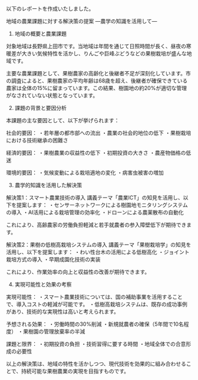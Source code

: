 以下のレポートを作成いたしました。

地域の農業課題に対する解決策の提案
―農学の知識を活用して―

1. 地域の概要と農業課題

対象地域は長野県上田市です。当地域は年間を通じて日照時間が長く、昼夜の寒暖差が大きい気候特性を活かし、りんごや巨峰ぶどうなどの果樹栽培が盛んな地域です。

主要な農業課題として、果樹農家の高齢化と後継者不足が深刻化しています。市の調査によると、果樹農家の平均年齢は68歳を超え、後継者が確保できている農家は全体の15%に留まっています。この結果、樹園地の約20%が適切な管理がなされていない状態となっています。

2. 課題の背景と要因分析

本課題の主な要因として、以下が挙げられます：

社会的要因：
・若年層の都市部への流出
・農業の社会的地位の低下
・果樹栽培における技術継承の困難さ

経済的要因：
・果樹農業の収益性の低下
・初期投資の大きさ
・農産物価格の低迷

環境的要因：
・気候変動による栽培適地の変化
・病害虫被害の増加

3. 農学的知識を活用した解決策

解決策1：スマート農業技術の導入
講義テーマ「農業ICT」の知見を活用し、以下を提案します：
・センサーネットワークによる樹園地モニタリングシステムの導入
・AI活用による栽培管理の効率化
・ドローンによる農薬散布の自動化

これにより、高齢農家の労働負担軽減と若手就農者の参入障壁低下が期待できます。

解決策2：果樹の低樹高栽培システムの導入
講義テーマ「果樹栽培学」の知見を活用し、以下を提案します：
・わい性台木の活用による低樹高化
・ジョイント栽培方式の導入
・早期成園化技術の実装

これにより、作業効率の向上と収益性の改善が期待できます。

4. 実現可能性と効果の考察

実現可能性：
・スマート農業技術については、国の補助事業を活用することで、導入コストの軽減が可能です。
・低樹高栽培システムは、既存の成功事例があり、技術的な実現性は高いと考えられます。

予想される効果：
・労働時間の30%削減
・新規就農者の確保（5年間で10名程度）
・果樹園の管理放棄率の半減

課題と限界：
・初期投資の負担
・技術習得に要する時間
・地域全体での合意形成の必要性

以上の解決策は、地域の特性を活かしつつ、現代技術を効果的に組み合わせることで、持続可能な果樹農業の実現を目指すものです。